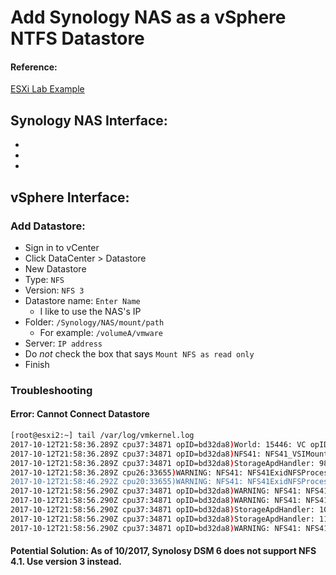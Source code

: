 # Add Synology NAS as a vSphere NTFS Datastore
#### Reference:
[ESXi Lab Example](https://miketabor.com/setup-nfs-on-synology-nas-for-vmware-esxi-lab/)
## Synology NAS Interface:
- 
- 
- 

## vSphere Interface:
### Add Datastore:
- Sign in to vCenter
- Click DataCenter > Datastore
- New Datastore
- Type: `NFS`
- Version: `NFS 3`
- Datastore name: `Enter Name`
    - I like to use the NAS's IP
- Folder: `/Synology/NAS/mount/path`
    - For example: `/volumeA/vmware`
- Server: `IP address`
- Do *not* check the box that says `Mount NFS as read only`
- Finish

### Troubleshooting
#### Error: Cannot Connect Datastore
```bash
[root@esxi2:~] tail /var/log/vmkernel.log 
2017-10-12T21:58:36.289Z cpu37:34871 opID=bd32da8)World: 15446: VC opID AddDatastoreWizard-addMulti-458547-ngc-c-9b-ac93 maps to vmkernel opID bd32da8
2017-10-12T21:58:36.289Z cpu37:34871 opID=bd32da8)NFS41: NFS41_VSIMountSet:402: Mount server: 192.168.30.160, port: 2049, path: /volume1/vmware, label: Synology-NAS, security: 1 user: , options: <none>
2017-10-12T21:58:36.289Z cpu37:34871 opID=bd32da8)StorageApdHandler: 982: APD Handle  Created with lock[StorageApd-0x430a28b09130]
2017-10-12T21:58:36.289Z cpu26:33655)WARNING: NFS41: NFS41ExidNFSProcess:2022: Server doesn't support the NFS 4.1 protocol
2017-10-12T21:58:46.292Z cpu20:33655)WARNING: NFS41: NFS41ExidNFSProcess:2022: Server doesn't support the NFS 4.1 protocol
2017-10-12T21:58:56.290Z cpu37:34871 opID=bd32da8)WARNING: NFS41: NFS41FSWaitForCluster:3433: Failed to wait for the cluster to be located: Timeout
2017-10-12T21:58:56.290Z cpu37:34871 opID=bd32da8)WARNING: NFS41: NFS41_FSMount:4412: NFS41FSDoMount failed: Timeout
2017-10-12T21:58:56.290Z cpu37:34871 opID=bd32da8)StorageApdHandler: 1066: Freeing APD handle 0x430a28b09130 []
2017-10-12T21:58:56.290Z cpu37:34871 opID=bd32da8)StorageApdHandler: 1150: APD Handle freed!
2017-10-12T21:58:56.290Z cpu37:34871 opID=bd32da8)WARNING: NFS41: NFS41_VSIMountSet:410: NFS41_FSMount failed: Timeout
```

#### Potential Solution: As of 10/2017, Synolosy DSM 6 does not support NFS 4.1. Use version 3 instead. 
